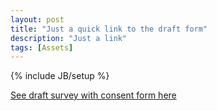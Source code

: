 ```yaml
---
layout: post
title: "Just a quick link to the draft form"
description: "Just a link"
tags: [Assets]
---
```

{% include JB/setup %}


[See draft survey with consent form here](https://form.jotform.com/203134599286160)